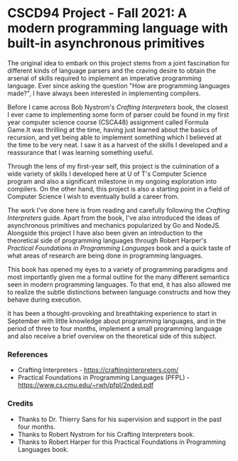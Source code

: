 # CSCD94 Project - Fall 2021: A modern programming language with built-in asynchronous primitives

The original idea to embark on this project stems from a joint fascination for
different kinds of language parsers and the craving desire to obtain the arsenal
of skills required to implement an imperative programming language. Ever since
asking the question "How are programming languages made?", I have always been
interested in implementing compilers.

Before I came across Bob Nystrom's *Crafting Interpreters* book, the closest I
ever came to implementing some form of parser could be found in my first year
computer science course (CSCA48) assignment called Formula Game.It was thrilling
at the time, having just learned about the basics of recursion, and yet being
able to implement something which I believed at the time to be very neat. I saw
it as a harvest of the skills I developed and a reassurance that I was learning
something useful.   

Through the lens of my first-year self, this project is the culmination of a
wide variety of skills I developed here at U of T's Computer Science program and
also a significant milestone in my ongoing exploration into compilers. On the
other hand, this project is also a starting point in a field of Computer Science
I wish to eventually build a career from.

The work I've done here is from reading and carefully following the *Crafting
Interpreters* guide. Apart from the book, I've also introduced the ideas of
asynchronous primitives and mechanics popularized by Go and NodeJS. Alongside
this project I have also been given an introduction to the theoretical side of
programming languages through Robert Harper's *Practical Foundations in
Programming Languages* book and a quick taste of what areas of research are
being done in programming languages. 

This book has opened my eyes to a variety of programming paradigms and most
importantly given me a formal outline for the many different semantics seen in
modern programming languages. To that end, it has also allowed me to realize the
subtle distinctions between language constructs and how they behave during
execution.

It has been a thought-provoking and breathtaking experience to start in
September with little knowledge about programming languages, and in the period
of three to four months, implement a small programming language and also receive
a brief overview on the theoretical side of this subject.

### References
- Crafting Interpreters - https://craftinginterpreters.com/
- Practical Foundations in Programming Languages (PFPL) -
  https://www.cs.cmu.edu/~rwh/pfpl/2nded.pdf

### Credits

- Thanks to Dr. Thierry Sans for his supervision and support in the past four
  months.
- Thanks to Robert Nystrom for his Crafting Interpreters book.
- Thanks to Robert Harper for this Practical Foundations in Programming
  Languages book.
